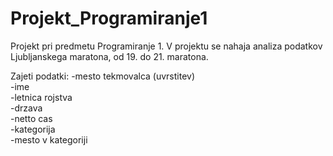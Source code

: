# Projekt_Programiranje1
Projekt pri predmetu Programiranje 1.
V projektu se nahaja analiza podatkov Ljubljanskega maratona, od 19. do 21. maratona.

Zajeti podatki:
    -mesto tekmovalca (uvrstitev) 
    <br>
    -ime
    <br>
    -letnica rojstva
    <br>
    -drzava
    <br>
    -netto cas
    <br>
    -kategorija
    <br>
    -mesto v kategoriji

